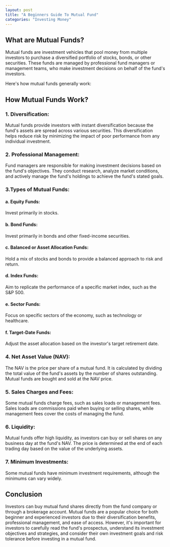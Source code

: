 ```yaml
---
layout: post
title: "A Beginners Guide To Mutual Fund"
categories: "Investing Money"
---
```

## What are Mutual Funds?

Mutual funds are investment vehicles that pool money from multiple investors to purchase a diversified portfolio of stocks, bonds, or other securities. These funds are managed by professional fund managers or management teams, who make investment decisions on behalf of the fund's investors.


Here's how mutual funds generally work:

## How Mutual Funds Work?

### 1. Diversification: 

Mutual funds provide investors with instant diversification because the fund's assets are spread across various securities. This diversification helps reduce risk by minimizing the impact of poor performance from any individual investment.

### 2. Professional Management: 

Fund managers are responsible for making investment decisions based on the fund's objectives. They conduct research, analyze market conditions, and actively manage the fund's holdings to achieve the fund's stated goals.

### 3.Types of Mutual Funds:

#### a. Equity Funds: 
Invest primarily in stocks.

#### b. Bond Funds: 
Invest primarily in bonds and other fixed-income securities.

#### c. Balanced or Asset Allocation Funds:
Hold a mix of stocks and bonds to provide a balanced approach to risk and return.

#### d. Index Funds:
Aim to replicate the performance of a specific market index, such as the S&P 500.

#### e. Sector Funds:
Focus on specific sectors of the economy, such as technology or healthcare.

#### f. Target-Date Funds:
Adjust the asset allocation based on the investor's target retirement date.

### 4. Net Asset Value (NAV):
The NAV is the price per share of a mutual fund. It is calculated by dividing the total value of the fund's assets by the number of shares outstanding. Mutual funds are bought and sold at the NAV price.

### 5. Sales Charges and Fees: 
Some mutual funds charge fees, such as sales loads or management fees. Sales loads are commissions paid when buying or selling shares, while management fees cover the costs of managing the fund.

### 6. Liquidity: 
Mutual funds offer high liquidity, as investors can buy or sell shares on any business day at the fund's NAV. The price is determined at the end of each trading day based on the value of the underlying assets.

### 7. Minimum Investments: 
Some mutual funds have minimum investment requirements, although the minimums can vary widely.

## Conclusion
Investors can buy mutual fund shares directly from the fund company or through a brokerage account. Mutual funds are a popular choice for both beginner and experienced investors due to their diversification benefits, professional management, and ease of access. However, it's important for investors to carefully read the fund's prospectus, understand its investment objectives and strategies, and consider their own investment goals and risk tolerance before investing in a mutual fund.